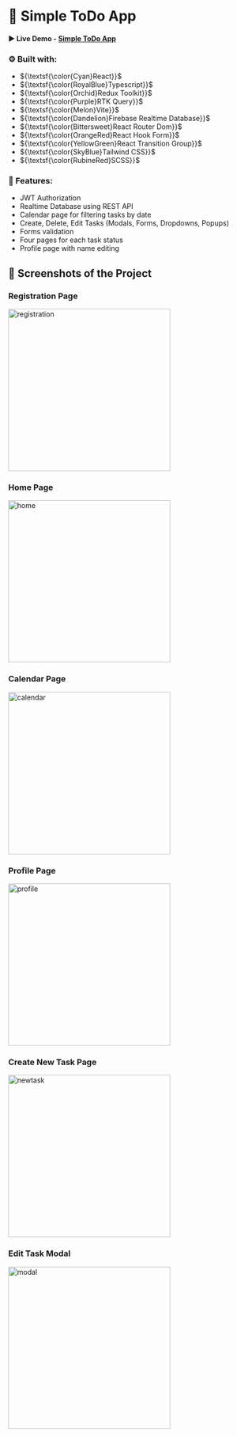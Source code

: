 # 📝 Simple ToDo App 

#### ▶️ Live Demo - [Simple ToDo App](https://simple-todo-knyazweb.vercel.app)

### ⚙️ Built with:

* ${\textsf{\color{Cyan}React}}$
* ${\textsf{\color{RoyalBlue}Typescript}}$
* ${\textsf{\color{Orchid}Redux Toolkit}}$
* ${\textsf{\color{Purple}RTK Query}}$
* ${\textsf{\color{Melon}Vite}}$
* ${\textsf{\color{Dandelion}Firebase Realtime Database}}$
* ${\textsf{\color{Bittersweet}React Router Dom}}$
* ${\textsf{\color{OrangeRed}React Hook Form}}$
* ${\textsf{\color{YellowGreen}React Transition Group}}$
* ${\textsf{\color{SkyBlue}Tailwind CSS}}$
* ${\textsf{\color{RubineRed}SCSS}}$



### 💫 Features:

* JWT Authorization
* Realtime Database using REST API
* Calendar page for filtering tasks by date
* Create, Delete, Edit Tasks (Modals, Forms, Dropdowns, Popups)
* Forms validation
* Four pages for each task status
* Profile page with name editing

<h2> 📸 Screenshots of the Project</h2>
<h3 align='left'>Registration Page</h3>
<div align='left'>
<img width="328" alt="registration" src="https://github.com/knyazWeb/simple-todo-app/assets/76859168/a7db4cea-a911-4040-bc9c-deb84d823e85">
</div>
<h3 align='left'>Home Page</h3>
<div align='left'>
<img width="328" alt="home" src="https://github.com/knyazWeb/simple-todo-app/assets/76859168/aa1496cb-4fb8-4d6c-9e3d-4ecdea35f585">
</div>
<h3 align='left'>Calendar Page</h3>
<div align='left'>
<img width="328" alt="calendar" src="https://github.com/knyazWeb/simple-todo-app/assets/76859168/ed4af4d2-c506-4b8f-817d-d7adda376d92">
</div>
<h3 align='left'>Profile Page</h3>
<div align='left'>
<img width="328" alt="profile" src="https://github.com/knyazWeb/simple-todo-app/assets/76859168/6a111a01-1aab-4a85-9156-0f34769f0dc8">
</div>
<h3 align='left'>Create New Task Page</h3>
<div align='left'>
<img width="328" alt="newtask" src="https://github.com/knyazWeb/simple-todo-app/assets/76859168/3ac6b87a-8298-4d37-9827-847c9eaf4100">
</div>
<h3 align='left'>Edit Task Modal</h3>
<div align='left'>
<img width="328" alt="modal" src="https://github.com/knyazWeb/simple-todo-app/assets/76859168/cdf0299d-9b5a-4d49-8c7e-0257d0c68435">
</div>

